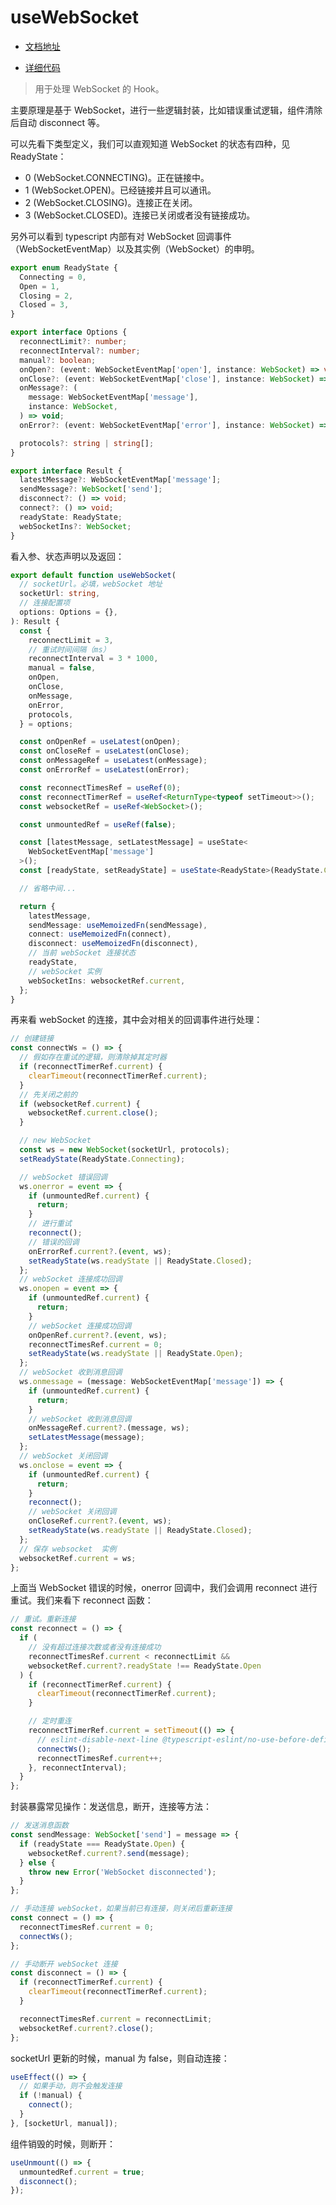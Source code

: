 # useWebSocket

- [文档地址](https://ahooks.js.org/zh-CN/hooks/use-web-socket)

- [详细代码](https://github.com/GpingFeng/hooks/blob/guangping%2Fread-code/packages/hooks/src/useWebSocket/index.ts)

> 用于处理 WebSocket 的 Hook。

主要原理是基于 WebSocket，进行一些逻辑封装，比如错误重试逻辑，组件清除后自动 disconnect 等。

可以先看下类型定义，我们可以直观知道 WebSocket 的状态有四种，见 ReadyState：

- 0 (WebSocket.CONNECTING)。正在链接中。
- 1 (WebSocket.OPEN)。已经链接并且可以通讯。
- 2 (WebSocket.CLOSING)。连接正在关闭。
- 3 (WebSocket.CLOSED)。连接已关闭或者没有链接成功。

另外可以看到 typescript 内部有对 WebSocket 回调事件（WebSocketEventMap）以及其实例（WebSocket）的申明。

```ts
export enum ReadyState {
  Connecting = 0,
  Open = 1,
  Closing = 2,
  Closed = 3,
}

export interface Options {
  reconnectLimit?: number;
  reconnectInterval?: number;
  manual?: boolean;
  onOpen?: (event: WebSocketEventMap['open'], instance: WebSocket) => void;
  onClose?: (event: WebSocketEventMap['close'], instance: WebSocket) => void;
  onMessage?: (
    message: WebSocketEventMap['message'],
    instance: WebSocket,
  ) => void;
  onError?: (event: WebSocketEventMap['error'], instance: WebSocket) => void;

  protocols?: string | string[];
}

export interface Result {
  latestMessage?: WebSocketEventMap['message'];
  sendMessage?: WebSocket['send'];
  disconnect?: () => void;
  connect?: () => void;
  readyState: ReadyState;
  webSocketIns?: WebSocket;
}
```

看入参、状态声明以及返回：

```ts
export default function useWebSocket(
  // socketUrl。必填，webSocket 地址
  socketUrl: string,
  // 连接配置项
  options: Options = {},
): Result {
  const {
    reconnectLimit = 3,
    // 重试时间间隔（ms）
    reconnectInterval = 3 * 1000,
    manual = false,
    onOpen,
    onClose,
    onMessage,
    onError,
    protocols,
  } = options;

  const onOpenRef = useLatest(onOpen);
  const onCloseRef = useLatest(onClose);
  const onMessageRef = useLatest(onMessage);
  const onErrorRef = useLatest(onError);

  const reconnectTimesRef = useRef(0);
  const reconnectTimerRef = useRef<ReturnType<typeof setTimeout>>();
  const websocketRef = useRef<WebSocket>();

  const unmountedRef = useRef(false);

  const [latestMessage, setLatestMessage] = useState<
    WebSocketEventMap['message']
  >();
  const [readyState, setReadyState] = useState<ReadyState>(ReadyState.Closed);

  // 省略中间...

  return {
    latestMessage,
    sendMessage: useMemoizedFn(sendMessage),
    connect: useMemoizedFn(connect),
    disconnect: useMemoizedFn(disconnect),
    // 当前 webSocket 连接状态
    readyState,
    // webSocket 实例
    webSocketIns: websocketRef.current,
  };
}
```

再来看 webSocket 的连接，其中会对相关的回调事件进行处理：

```ts
// 创建链接
const connectWs = () => {
  // 假如存在重试的逻辑，则清除掉其定时器
  if (reconnectTimerRef.current) {
    clearTimeout(reconnectTimerRef.current);
  }
  // 先关闭之前的
  if (websocketRef.current) {
    websocketRef.current.close();
  }

  // new WebSocket
  const ws = new WebSocket(socketUrl, protocols);
  setReadyState(ReadyState.Connecting);

  // webSocket 错误回调
  ws.onerror = event => {
    if (unmountedRef.current) {
      return;
    }
    // 进行重试
    reconnect();
    // 错误的回调
    onErrorRef.current?.(event, ws);
    setReadyState(ws.readyState || ReadyState.Closed);
  };
  // webSocket 连接成功回调
  ws.onopen = event => {
    if (unmountedRef.current) {
      return;
    }
    // webSocket 连接成功回调
    onOpenRef.current?.(event, ws);
    reconnectTimesRef.current = 0;
    setReadyState(ws.readyState || ReadyState.Open);
  };
  // webSocket 收到消息回调
  ws.onmessage = (message: WebSocketEventMap['message']) => {
    if (unmountedRef.current) {
      return;
    }
    // webSocket 收到消息回调
    onMessageRef.current?.(message, ws);
    setLatestMessage(message);
  };
  // webSocket 关闭回调
  ws.onclose = event => {
    if (unmountedRef.current) {
      return;
    }
    reconnect();
    // webSocket 关闭回调
    onCloseRef.current?.(event, ws);
    setReadyState(ws.readyState || ReadyState.Closed);
  };
  // 保存 websocket  实例
  websocketRef.current = ws;
};
```

上面当 WebSocket 错误的时候，onerror 回调中，我们会调用 reconnect 进行重试。我们来看下 reconnect 函数：

```ts
// 重试。重新连接
const reconnect = () => {
  if (
    // 没有超过连接次数或者没有连接成功
    reconnectTimesRef.current < reconnectLimit &&
    websocketRef.current?.readyState !== ReadyState.Open
  ) {
    if (reconnectTimerRef.current) {
      clearTimeout(reconnectTimerRef.current);
    }

    // 定时重连
    reconnectTimerRef.current = setTimeout(() => {
      // eslint-disable-next-line @typescript-eslint/no-use-before-define
      connectWs();
      reconnectTimesRef.current++;
    }, reconnectInterval);
  }
};
```

封装暴露常见操作：发送信息，断开，连接等方法：

```ts
// 发送消息函数
const sendMessage: WebSocket['send'] = message => {
  if (readyState === ReadyState.Open) {
    websocketRef.current?.send(message);
  } else {
    throw new Error('WebSocket disconnected');
  }
};

// 手动连接 webSocket，如果当前已有连接，则关闭后重新连接
const connect = () => {
  reconnectTimesRef.current = 0;
  connectWs();
};

// 手动断开 webSocket 连接
const disconnect = () => {
  if (reconnectTimerRef.current) {
    clearTimeout(reconnectTimerRef.current);
  }

  reconnectTimesRef.current = reconnectLimit;
  websocketRef.current?.close();
};
```

socketUrl 更新的时候，manual 为 false，则自动连接：

```ts
useEffect(() => {
  // 如果手动，则不会触发连接
  if (!manual) {
    connect();
  }
}, [socketUrl, manual]);
```

组件销毁的时候，则断开：

```ts
useUnmount(() => {
  unmountedRef.current = true;
  disconnect();
});
```
